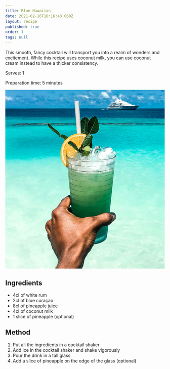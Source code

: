 ```yaml
---
title: Blue Hawaiian
date: 2021-02-16T10:16:43.060Z
layout: recipe
published: true
order: 1
tags: null
---
```

This smooth, fancy cocktail will transport you into a realm of wonders and excitement. While this recipe uses coconut milk, you can use coconut cream instead to have a thicker consistency.

Serves: 1

Preparation time: 5 minutes

![hand holding a blue cocktail on a  beach](../uploads/bluehawaiian.jpg "Blue Hawaiian")

## Ingredients

* 4cl of white rum
* 2cl of blue curaçao
* 8cl of pineapple juice
* 4cl of coconut milk
* 1 slice of pineapple (optional)

## Method

1. Put all the ingredients in a cocktail shaker
2. Add ice in the cocktail shaker and shake vigorously
3. Pour the drink in a tall glass
4. Add a slice of pineapple on the edge of the glass (optional)